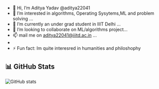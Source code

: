 - 👋 Hi, I’m Aditya Yadav @aditya22041
- 👀 I’m interested in algorithms, Operating Sysytems,ML and problem solving  ...
- 🌱 I’m currently an under grad student in IIIT Delhi ...
- 💞️ I’m looking to collaborate on ML/algorithms project...
- 📫 mail me on aditya22041@iiitd.ac.in ...
- 
- ⚡ Fun fact: Im quite interesred in humanities and philoshophy
## 📊 GitHub Stats
![GitHub stats](https://github-readme-stats.vercel.app/api?username=aditya22041&show_icons=true&theme=radical)

<!---
aditya22041/aditya22041 is a ✨ special ✨ repository because its `README.md` (this file) appears on your GitHub profile.
You can click the Preview link to take a look at your changes.
--->
